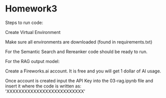 # Homework3

Steps to run code:

Create Virtual Environment

Make sure all environments are downloaded (found in requirements.txt)

For the Semantic Search and Rereanker code should be ready to run.

For the RAG output model:

Create a Fireworks.ai account. It is free and you will get 1 dollar of AI usage. 

Once account is created input the API Key into the 03-rag.ipynb file and insert it where the code is written as: 'XXXXXXXXXXXXXXXXXXXXXXXXXX'
